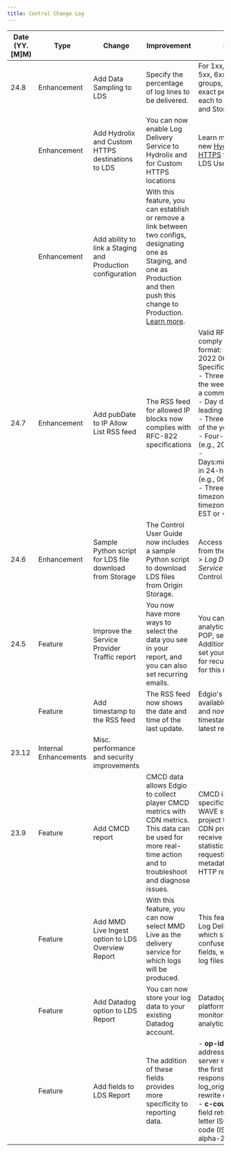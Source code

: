 ```yaml
---
title: Control Change Log
---
```


|Date (YY.[M]M) |Type |Change |Improvement |Details |Category|
|---|---|---|---|---|---|
|24.8|Enhancement|Add Data Sampling to LDS|Specify the percentage of log lines to be delivered.|For 1xx, 2xx, 3xx, 4xx, 5xx, 6xx status code groups, specify the exact percentage of each to be processed and Stored|Log Delivery Service|
||Enhancement  |Add Hydrolix and Custom HTTPS destinations to LDS  |You can now enable Log Delivery Service to Hydrolix and for Custom HTTPS locations|Learn more about the new [Hydrolix](delivery/control/configure/log_delivery_service/#enable-hydrolix) and [HTTPS](delivery/control/configure/log_delivery_service/#enable-to-https) features in the LDS User Guide |Log Delivery Service|
||Enhancement|Add ability to link a Staging and Production configuration|With this feature, you can establish or remove a link between two configs, designating one as Staging, and one as Production and then push this change to Production. [Learn more](/delivery/control/configure/caching_and_delivery/#linking).||Caching & Delivery|
|24.7| Enhancement| Add pubDate to IP Allow List RSS feed| The RSS feed for allowed IP blocks now complies with RFC-822 specifications|Valid RFC-822 dates comply withw this format: Mon, 04 Nov 2022 06:00:00 EST. Specifically, <br />- Three-letter day of the week followed by a comma (e.g., Mon)<br />- Day date with leading zero (e.g., 04)<br />- Three-letter month of the year (e.g., Nov)<br />- Four-digit year (e.g., 2022)<br />- Days:minutes:seconds in 24-hour format (e.g., 06:00:00)<br />- Three-letter timezone code or timezone offset (e.g., EST or +0200)|RSS Feed for IP Allow List|
|24.6|Enhancement| Sample Python script for LDS file download from Storage|The Control User Guide now includes a sample Python script to download LDS files from Origin Storage.|Access the script from the *Configure* > *Log Delivery Service* section of the Control User Guide.|Log Delivery Service|
|24.5|Feature| Improve the Service Provider Traffic report|You now have more ways to select the data you see in your report, and you can also set recurring emails.|You can now generate analytics by group, POP, service, etc. Additionally, you can set your preferences for recurring emails for this report.| Reports|
| |Feature |Add timestamp to the RSS feed| The RSS feed now shows the date and time of the last update.| Edgio's IP Allow List is available via RSS feed and now includes a timestamp of the latest revision.| RSS Feed for IP Allow List|
|23.12 |Internal Enhancements |Misc. performance and security improvements| | | Misc.|
|23.9 |Feature |Add CMCD report |CMCD data allows Edgio to collect player CMCD metrics with CDN metrics. This data can be used for more real-time action and to troubleshoot and diagnose issues.|CMCD is a specification from the WAVE standards project that allows CDN providers to receive player statistics and the requesting object metadata in each HTTP request.|Reports|
||  Feature |Add MMD Live Ingest option to LDS Overview Report |With this feature, you can now select MMD Live as the delivery service for which logs will be produced. |This feature applies to Log Delivery Service, which should not be confused with log file fields, which appear in log files. |Reports|
||  Feature |Add Datadog option to LDS Report |You can now store your log data to your existing Datadog account. |Datadog is a cloud platform for monitoring and analytics. |Reports|
||  Feature |Add fields to LDS Report |The addition of these fields provides more specificity to reporting data. | - **op-id** - The IP address of the origin server which supplied the first byte of the response. Enabled via log_origin_ip_address rewrite option. <br /> - **c-country** - This field returns the two-letter ISO country code (ISO 3166-1 alpha-2).|Reports|

